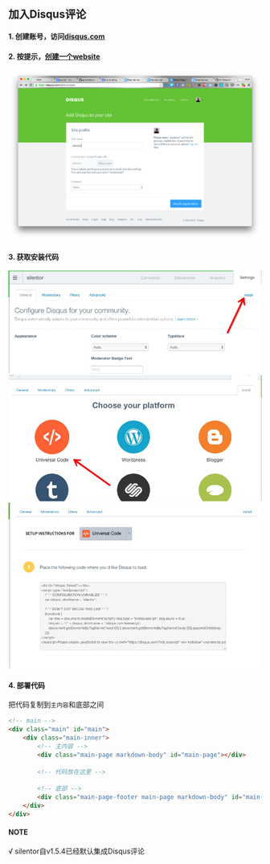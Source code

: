 加入Disqus评论
------------

#### 1. 创建账号，访问[disqus.com](https://disqus.com/)

#### 2. 按提示，[创建一个website](https://disqus.com/admin/create/)

![create_website.png](create_website.png)

#### 3. 获取安装代码

![step 1](install_1.png)
![step 2](install_2.png)
![step 3](install_3.png)

#### 4. 部署代码

把代码复制到`主内容`和底部之间

```html
<!-- main -->
<div class="main" id="main">
    <div class="main-inner">
        <!-- 主内容 -->
        <div class="main-page markdown-body" id="main-page"></div>

        <!-- 代码放在这里 -->

        <!-- 底部 -->
        <div class="main-page-footer main-page markdown-body" id="main-page-footer"></div>
    </div>
</div>
```

#### NOTE

√ silentor自v1.5.4已经默认集成Disqus评论
